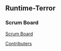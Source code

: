 ## Runtime-Terror

### Scrum Board
[Scrum Board](https://github.com/dsblack0/runtime-terror/projects/1)

[Contributers](https://github.com/dsblack0/runtime-terror/graphs/contributors)
